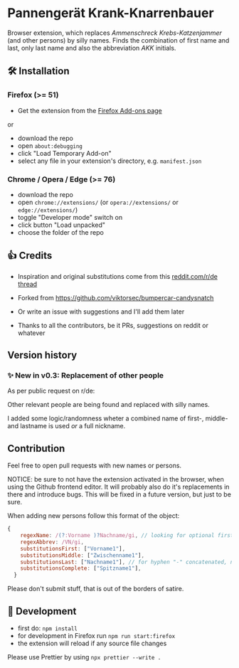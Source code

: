 # Pannengerät Krank-Knarrenbauer

Browser extension, which replaces _Ammenschreck Krebs-Katzenjammer_ (and other persons) by silly names.
Finds the combination of first name and last, only last name and also the abbreviation _AKK_ initials.

## 🛠 Installation

### Firefox (>= 51)

- Get the extension from the [Firefox Add-ons page](https://addons.mozilla.org/de-DE/firefox/addon/pannengerat-krank-knarrenbauer/)

or

- download the repo
- open `about:debugging`
- click "Load Temporary Add-on"
- select any file in your extension's directory, e.g. `manifest.json`

### Chrome / Opera / Edge (>= 76)

- download the repo
- open `chrome://extensions/` (or `opera://extensions/` or `edge://extensions/`)
- toggle "Developer mode" switch on
- click button "Load unpacked"
- choose the folder of the repo

## 👍 Credits

- Inspiration and original substitutions come from this [reddit.com/r/de thread](https://old.reddit.com/r/de/comments/cea32a/kleine_ansammlung_von_namensbausteinen_und/)

- Forked from https://github.com/viktorsec/bumpercar-candysnatch
- Or write an issue with suggestions and I'll add them later

- Thanks to all the contributors, be it PRs, suggestions on reddit or whatever

## Version history

### ✨ New in v0.3: Replacement of other people

As per public request on r/de:

Other relevant people are being found and replaced with silly names.

I added some logic/randomness wheter a combined name of first-, middle- and lastname is used _or_ a full nickname.

## Contribution

Feel free to open pull requests with new names or persons.

NOTICE: be sure to not have the extension activated in the browser, when using the Github frontend editor. 
It will probably also do it's replacements in there and introduce bugs. This will be fixed in a future version, but just to be sure.

When adding new persons follow this format of the object:

```javascript
{
    regexName: /(?:Vorname )?Nachname/gi, // looking for optional firstname, lastname not optional
    regexAbbrev: /VN/gi,
    substitutionsFirst: ["Vorname1"],
    substitutionsMiddle: ["Zwischenname1"],
    substitutionsLast: ["Nachname1"], // for hyphen "-" concatenated, names add those in front of the lastname
    substitutionsComplete: ["Spitzname1"],
  }
```

Please don't submit stuff, that is out of the borders of satire.

## 🔨 Development

- first do: `npm install`
- for development in Firefox run `npm run start:firefox`
- the extension will reload if any source file changes

Please use Prettier by using `npx prettier --write .`
